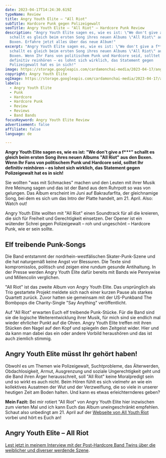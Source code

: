 ```yaml
---
date: 2023-04-17T14:24:30.619Z
typeName: Review
title: Angry Youth Elite – "All Riot"
subTitle: Hardcore Punk gegen Polizeigewalt
seoTitle: Angry Youth Elite – "All Riot" – Hardcore Punk Review
description: "Angry Youth Elite sagen es, wie es ist: \"We don't give a f***\"
  schallt es gleich beim ersten Song ihres neuen Albums \"All Riot\" aus den
  Boxen. Erfahre jetzt alles über das neue Album!"
excerpt: "Angry Youth Elite sagen es, wie es ist: \"We don't give a f***\"
  schallt es gleich beim ersten Song ihres neuen Albums \"All Riot\" aus den
  Boxen. Wenn Ihr Fans von politischem Punk und Hardcore seid, solltet Ihr
  definitiv reinhören – es lohnt sich wirklich, das Statement gegen
  Polizeigewalt hat es in sich!"
image: https://storage.googleapis.com/cardamonchai-media/2023-04-17/angry-youth-riot-jpg-imagine-080808_473224_1024_768/640.webp
copyright: Angry Youth Elite
ogImage: https://storage.googleapis.com/cardamonchai-media/2023-04-17/angry-youth-riot-og-jpg-imagine-181818_483a2f_1200_628/640.webp
labels:
  - Angry Youth Elite
  - Punk
  - Hardcore
  - Hardcore Punk
  - Review
  - Reviews
  - Band Bands
focusKeyword: Angry Youth Elite Review
advertisement: false
affiliate: false
language: de

---
```


**Angry Youth Elite sagen es, wie es ist: "We don't give a f\*\*\*" schallt es gleich beim ersten Song ihres neuen Albums "All Riot" aus den Boxen. Wenn Ihr Fans von politischem Punk und Hardcore seid, solltet Ihr definitiv reinhören – es lohnt sich wirklich, das Statement gegen Polizeigewalt hat es in sich!**

Sie wollten "was mit Schmackes" machen und den Leuten mit ihrer Musik ihre Meinung sagen und das ist der Band aus dem Ruhrpott so was von gelungen. Das Album erscheint im Juni auf Bakraufarfita, der gleichnamige Song, bei dem es sich um das Intro der Platte handelt, am 21. April. Also: Watch out!

Angry Youth Elite wollten mit "All Riot" einen Soundtrack für all die kreieren, die sich für Freiheit und Gerechtigkeit einsetzen. Der Opener ist ein wütender Schrei gegen Polizeigewalt – roh und ungeschönt – Hardcore Punk, wie er sein sollte.

## Elf treibende Punk-Songs

Die Band entstammt der nordrhein-westfälischen Skater-Punk-Szene und die hat naturgemäß keine Angst vor Blessuren. Die Texte sind kompromisslos, politisch und zeigen eine rundum gesunde Antihaltung. In der Presse werden Angry Youth Elite dafür bereits mit Bands wie Pennywise und Millencolin verglichen.

"All Riot" ist das zweite Album von Angry Youth Elite. Das ursprünglich als Trio gestartete Projekt meldete sich nach einer kurzen Pause als starkes Quartett zurück. Zuvor hatten sie gemeinsam mit der US-Punkband The Bombpops die Charity-Single "Say Anything" veröffentlicht.

Auf "All Riot" erwarten Euch elf treibende Punk-Stücke. Für die Band sind sie die logische Weiterentwicklung ihrer Musik, für mich sind sie endlich mal wieder ehrlicher Punkt auf die Ohren. Angry Youth Elite treffen mit ihren Stücken den Nagel auf den Kopf und spiegeln den Zeitgeist wider. Hier und da kann man dabei das ein oder andere Vorbild heraushören und das ist auch ziemlich stimmig.

## Angry Youth Elite müsst Ihr gehört haben!

Obwohl es um Themen wie Polizeigewalt, Suchtprobleme, das Älterwerden, Obdachlosigkeit, Armut, Ausgrenzung und soziale Ungerechtigkeit geht und die Band ihren Ärger herausschreit, soll "All Riot" keine Moralpredigt sein und so wirkt es auch nicht. Beim Hören fühlt es sich vielmehr an wie ein kollektives Ausatmen der Wut und der Verzweiflung, die so viele in unserer heutigen Zeit am Boden halten. Und kann es etwas erleichternderes geben?

**Mein Fazit:** Bei mir rotiert "All Riot" von Angry Youth Elite hier inzwischen zum vierten Mal und ich kann Euch das Album uneingeschränkt empfehlen. Schaut also unbedingt am 21. April auf der [Webseite von All Youth Riot](https://angryyouthelite.com/) vorbei und hört es Euch an!

## Angry Youth Elite – All Riot

<YouTube id="dmBOcOh7dgA" />

[Lest jetzt in meinem Interview mit der Post-Hardcore Band Twins über die weiblicher und diverser werdende Szene](/2020/03/post-hardcore-band-twins/).
